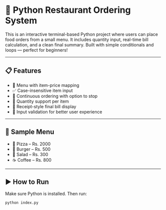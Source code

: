 # 🧾 Python Restaurant Ordering System 

This is an interactive terminal-based Python project where users can place food orders from a small menu. It includes quantity input, real-time bill calculation, and a clean final summary. Built with simple conditionals and loops — perfect for beginners!

---

## 📋 Features

- 📜 Menu with item-price mapping
- ✅ Case-insensitive item input
- 🔁 Continuous ordering with option to stop
- 🔢 Quantity support per item
- 🧾 Receipt-style final bill display
- 🧠 Input validation for better user experience

---

## 🧪 Sample Menu

- 🍕 Pizza – Rs. 2000  
- 🍔 Burger – Rs. 500  
- 🥗 Salad – Rs. 300  
- ☕ Coffee – Rs. 800

---

## ▶️ How to Run

Make sure Python is installed. Then run:

```bash
python index.py

